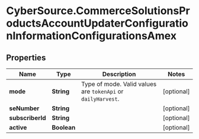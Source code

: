 # CyberSource.CommerceSolutionsProductsAccountUpdaterConfigurationInformationConfigurationsAmex

## Properties
Name | Type | Description | Notes
------------ | ------------- | ------------- | -------------
**mode** | **String** | Type of mode. Valid values are `tokenApi` or `dailyHarvest`. | [optional] 
**seNumber** | **String** |  | [optional] 
**subscriberId** | **String** |  | [optional] 
**active** | **Boolean** |  | [optional] 



